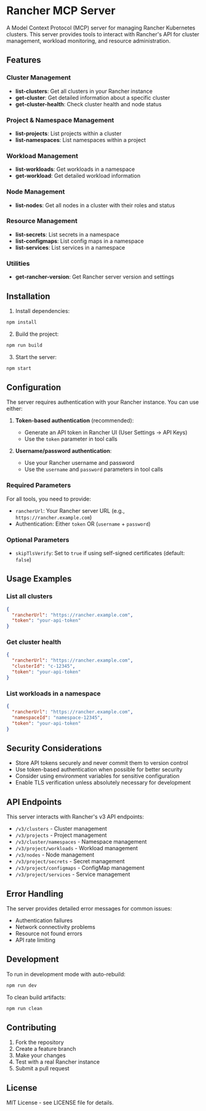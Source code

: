 # Rancher MCP Server

A Model Context Protocol (MCP) server for managing Rancher Kubernetes clusters. This server provides tools to interact with Rancher's API for cluster management, workload monitoring, and resource administration.

## Features

### Cluster Management
- **list-clusters**: Get all clusters in your Rancher instance
- **get-cluster**: Get detailed information about a specific cluster
- **get-cluster-health**: Check cluster health and node status

### Project & Namespace Management
- **list-projects**: List projects within a cluster
- **list-namespaces**: List namespaces within a project

### Workload Management
- **list-workloads**: Get workloads in a namespace
- **get-workload**: Get detailed workload information

### Node Management
- **list-nodes**: Get all nodes in a cluster with their roles and status

### Resource Management
- **list-secrets**: List secrets in a namespace
- **list-configmaps**: List config maps in a namespace
- **list-services**: List services in a namespace

### Utilities
- **get-rancher-version**: Get Rancher server version and settings

## Installation

1. Install dependencies:
```bash
npm install
```

2. Build the project:
```bash
npm run build
```

3. Start the server:
```bash
npm start
```

## Configuration

The server requires authentication with your Rancher instance. You can use either:

1. **Token-based authentication** (recommended):
   - Generate an API token in Rancher UI (User Settings → API Keys)
   - Use the `token` parameter in tool calls

2. **Username/password authentication**:
   - Use your Rancher username and password
   - Use the `username` and `password` parameters in tool calls

### Required Parameters

For all tools, you need to provide:
- `rancherUrl`: Your Rancher server URL (e.g., `https://rancher.example.com`)
- Authentication: Either `token` OR (`username` + `password`)

### Optional Parameters

- `skipTlsVerify`: Set to `true` if using self-signed certificates (default: `false`)

## Usage Examples

### List all clusters
```json
{
  "rancherUrl": "https://rancher.example.com",
  "token": "your-api-token"
}
```

### Get cluster health
```json
{
  "rancherUrl": "https://rancher.example.com",
  "clusterId": "c-12345",
  "token": "your-api-token"
}
```

### List workloads in a namespace
```json
{
  "rancherUrl": "https://rancher.example.com",
  "namespaceId": "namespace-12345",
  "token": "your-api-token"
}
```

## Security Considerations

- Store API tokens securely and never commit them to version control
- Use token-based authentication when possible for better security
- Consider using environment variables for sensitive configuration
- Enable TLS verification unless absolutely necessary for development

## API Endpoints

This server interacts with Rancher's v3 API endpoints:
- `/v3/clusters` - Cluster management
- `/v3/projects` - Project management
- `/v3/cluster/namespaces` - Namespace management
- `/v3/project/workloads` - Workload management
- `/v3/nodes` - Node management
- `/v3/project/secrets` - Secret management
- `/v3/project/configmaps` - ConfigMap management
- `/v3/project/services` - Service management

## Error Handling

The server provides detailed error messages for common issues:
- Authentication failures
- Network connectivity problems
- Resource not found errors
- API rate limiting

## Development

To run in development mode with auto-rebuild:
```bash
npm run dev
```

To clean build artifacts:
```bash
npm run clean
```

## Contributing

1. Fork the repository
2. Create a feature branch
3. Make your changes
4. Test with a real Rancher instance
5. Submit a pull request

## License

MIT License - see LICENSE file for details.
